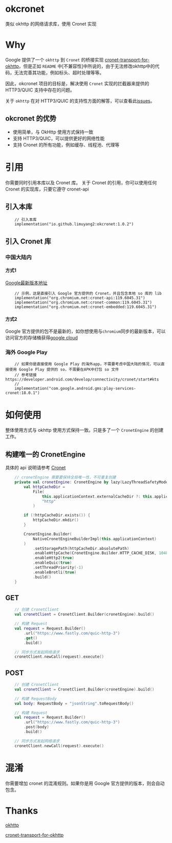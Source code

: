 # okcronet
类似 okhttp 的网络请求库，使用 Cronet 实现

# Why
Google 提供了一个 `okhttp` 到 `Cronet` 的桥接实现 [cronet-transport-for-okhttp](https://github.com/google/cronet-transport-for-okhttp/)，但是正如 `README` 中[不兼容性]中所说的，由于无法修改okhttp中的代码，无法完善其功能，例如标头、超时处理等等。

因此，okcronet 项目的目标是，解决使用 `Cronet` 实现的拦截器来提供的 HTTP3/QUIC 支持中存在的问题。

关于 `okhttp` 在对 HTTP3/QUIC 的支持性方面的解答，可以查看此[issues](https://github.com/square/okhttp/issues/907)。

## okcronet 的优势
* 使用简单，与 OkHttp 使用方式保持一致
* 支持 HTTP3/QUIC，可以提供更好的网络性能
* 支持 Cronet 的所有功能，例如缓存、线程池、代理等

# 引用
你需要同时引用本库以及 Cronet 库。
关于 Cronet 的引用，你可以使用任何 Cronet 的实现库，只要它遵守 cronet-api 

## 引入本库
```
    // 引入本库
    implementation("io.github.limuyang2:okcronet:1.0.2")
```

## 引入 Cronet 库
### 中国大陆内
#### 方式1
[Google最新版本地址](https://maven.google.com/web/index.html?#org.chromium.net)
```
    // 示例，这是直接引入 Google 官方提供的 Cronet，并且包含本地 so 库的 lib
    implementation("org.chromium.net:cronet-api:119.6045.31")
    implementation("org.chromium.net:cronet-common:119.6045.31")
    implementation("org.chromium.net:cronet-embedded:119.6045.31")
```
#### 方式2
Google 官方提供的包不是最新的，如你想使用与`chromium`同步的最新版本，可以访问官方的存储桶获得[google cloud](https://console.cloud.google.com/storage/browser/chromium-cronet/android;tab=objects?inv=1&invt=Abmz0w&prefix=&forceOnObjectsSortingFiltering=true)

### 海外 Google Play
```
    // 如果你是直接使用 Google Play 的海外app，不需要考虑中国大陆的情况，可以直接使用 Google Play 提供的 so，不需要在APK中打包 so 文件
    // 参考链接 https://developer.android.com/develop/connectivity/cronet/start#kts
    //
    implementation("com.google.android.gms:play-services-cronet:18.0.1")
```



# 如何使用
整体使用方式与 okhttp 使用方式保持一致。只是多了一个 `CronetEngine` 的创建工作。

## 构建唯一的 CronetEngine
具体的 api 说明请参考 [Cronet](https://developer.android.com/develop/connectivity/cronet)
```kotlin
    // cronetEngine 需要要保持全局唯一性，不可重复创建
    private val cronetEngine: CronetEngine by lazy(LazyThreadSafetyMode.NONE) {
        val httpCacheDir =
            File(
                this.applicationContext.externalCacheDir ?: this.applicationContext.cacheDir,
                "http"
            )

        if (!httpCacheDir.exists()) {
            httpCacheDir.mkdir()
        }

        CronetEngine.Builder(
            NativeCronetEngineBuilderImpl(this.applicationContext)
        )
            .setStoragePath(httpCacheDir.absolutePath)
            .enableHttpCache(CronetEngine.Builder.HTTP_CACHE_DISK, 1048576)
            .enableHttp2(true)
            .enableQuic(true)
            .setThreadPriority(-1)
            .enableBrotli(true)
            .build()
    }
```

## GET
```kotlin
    // 创建 CronetClient
    val cronetClient = CronetClient.Builder(cronetEngine).build()

    // 构建 Request
    val request = Request.Builder()
        .url("https://www.fastly.com/quic-http-3")
        .get()
        .build()

    // 同步方式发起网络请求
    cronetClient.newCall(request).execute()

```

## POST
```kotlin
    // 创建 CronetClient
    val cronetClient = CronetClient.Builder(cronetEngine).build()

    // 构建 RequestBody
    val body: RequestBody = "jsonString".toRequestBody()

    // 构建 Request
    val request = Request.Builder()
        .url("https://www.fastly.com/quic-http-3")
        .post(body)
        .build()

    // 同步方式发起网络请求
    cronetClient.newCall(request).execute()
```

# 混淆
你需要增加 cronet 的混淆规则。如果你是用 Google 官方提供的版本，则会自动包含。


# Thanks
[okhttp](https://github.com/square/okhttp)

[cronet-transport-for-okhttp](https://github.com/google/cronet-transport-for-okhttp)
